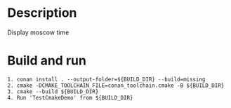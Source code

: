 # Description
Display moscow time

# Build and run
    1. conan install . --output-folder=${BUILD_DIR} --build=missing
    2. cmake -DCMAKE_TOOLCHAIN_FILE=conan_toolchain.cmake -B ${BUILD_DIR}
    3. cmake --build ${BUILD_DIR}
    4. Run 'TestCmakeDemo' from ${BUILD_DIR}
